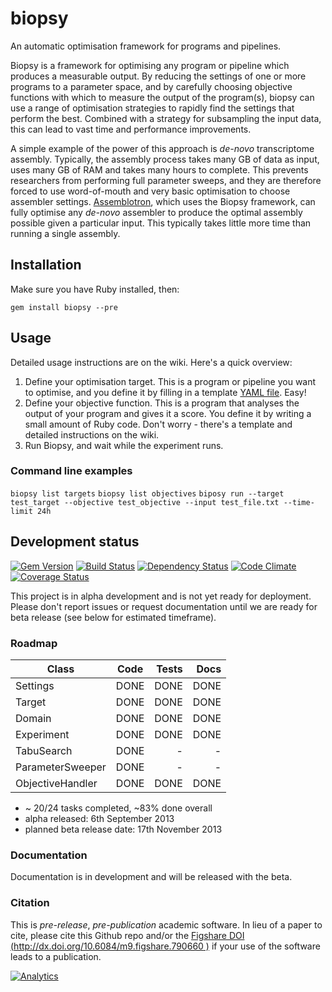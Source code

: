 biopsy
==========

An automatic optimisation framework for programs and pipelines.

Biopsy is a framework for optimising any program or pipeline which produces a measurable output. By reducing the settings of one or more programs to a parameter space, and by carefully choosing objective functions with which to measure the output of the program(s), biopsy can use a range of optimisation strategies to rapidly find the settings that perform the best. Combined with a strategy for subsampling the input data, this can lead to vast time and performance improvements.

A simple example of the power of this approach is *de-novo* transcriptome assembly. Typically, the assembly process takes many GB of data as input, uses many GB of RAM and takes many hours to complete. This prevents researchers from performing full parameter sweeps, and they are therefore forced to use word-of-mouth and very basic optimisation to choose assembler settings. [Assemblotron](https://github.com/Blahah/assemblotron), which uses the Biopsy framework, can fully optimise any *de-novo* assembler to produce the optimal assembly possible given a particular input. This typically takes little more time than running a single assembly.

## Installation

Make sure you have Ruby installed, then:

`gem install biopsy --pre`

## Usage

Detailed usage instructions are on the wiki. Here's a quick overview:

1. Define your optimisation target. This is a program or pipeline you want to optimise, and you define it by filling in a template [YAML file](http://en.wikipedia.org/wiki/YAML). Easy!
2. Define your objective function. This is a program that analyses the output of your program and gives it a score. You define it by writing a small amount of Ruby code. Don't worry - there's a template and detailed instructions on the wiki.
3. Run Biopsy, and wait while the experiment runs.

### Command line examples

`biopsy list targets`
`biopsy list objectives`
`biposy run --target test_target --objective test_objective --input test_file.txt --time-limit 24h`

## Development status

[![Gem Version](https://badge.fury.io/rb/biopsy.png)][gem]
[![Build Status](https://secure.travis-ci.org/Blahah/biopsy.png?branch=master)][travis]
[![Dependency Status](https://gemnasium.com/Blahah/biopsy.png?travis)][gemnasium]
[![Code Climate](https://codeclimate.com/github/Blahah/biopsy.png)][codeclimate]
[![Coverage Status](https://coveralls.io/repos/Blahah/biopsy/badge.png?branch=master)][coveralls]

[gem]: https://badge.fury.io/rb/biopsy
[travis]: https://travis-ci.org/Blahah/biopsy
[gemnasium]: https://gemnasium.com/Blahah/biopsy
[codeclimate]: https://codeclimate.com/github/Blahah/biopsy
[coveralls]: https://coveralls.io/r/Blahah/biopsy

This project is in alpha development and is not yet ready for deployment. 
Please don't report issues or request documentation until we are ready for beta release (see below for estimated timeframe).

### Roadmap

| Class            | Code   | Tests   | Docs   |
| ------------     | :----: | ------: | -----: |
| Settings         | DONE   | DONE    | DONE   |
| Target           | DONE   | DONE    | DONE   |
| Domain           | DONE   | DONE    | DONE   |
| Experiment       | DONE   | DONE    | DONE   |
| TabuSearch       | DONE   | -       | -      |
| ParameterSweeper | DONE   | -       | -      |
| ObjectiveHandler | DONE   | DONE    | DONE   |

* ~ 20/24 tasks completed, ~83% done overall
* alpha released: 6th September 2013
* planned beta release date: 17th November 2013

### Documentation

Documentation is in development and will be released with the beta.

### Citation

This is *pre-release*, *pre-publication* academic software. In lieu of a paper to cite, please cite this Github repo and/or the [Figshare DOI (http://dx.doi.org/10.6084/m9.figshare.790660
)](http://dx.doi.org/10.6084/m9.figshare.790660) if your use of the software leads to a publication.

[![Analytics](https://ga-beacon.appspot.com/UA-46900280-1/Blahah/biopsy)](https://github.com/Blahah/biopsy)
